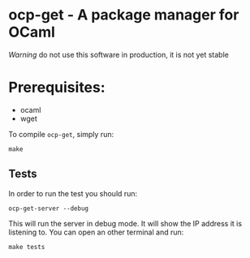 # ocp-get - A package manager for OCaml

*Warning* do not use this software in production, it is not yet stable

# Prerequisites:

* ocaml
* wget

To compile `ocp-get`, simply run:

```
make
```

## Tests

In order to run the test you should run:

```
ocp-get-server --debug
```

This will run the server in debug mode. It will show the IP address it
is listening to. You can open an other terminal and run:

```
make tests
```

